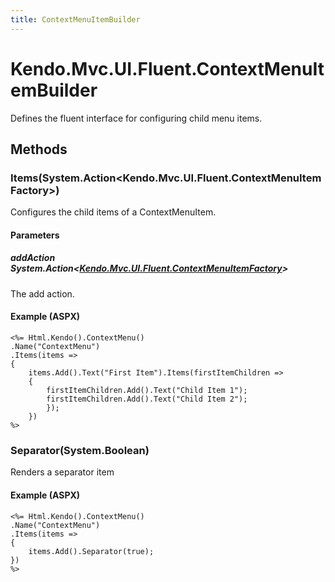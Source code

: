 ```yaml
---
title: ContextMenuItemBuilder
---
```


# Kendo.Mvc.UI.Fluent.ContextMenuItemBuilder
Defines the fluent interface for configuring child menu items.




## Methods


### Items(System.Action\<Kendo.Mvc.UI.Fluent.ContextMenuItemFactory\>)
Configures the child items of a ContextMenuItem.


#### Parameters

##### addAction System.Action<[Kendo.Mvc.UI.Fluent.ContextMenuItemFactory](/api/wrappers/aspnet-mvc/Kendo.Mvc.UI.Fluent/ContextMenuItemFactory)>
The add action.




#### Example (ASPX)
    <%= Html.Kendo().ContextMenu()
    .Name("ContextMenu")
    .Items(items =>
    {
        items.Add().Text("First Item").Items(firstItemChildren =>
        {
            firstItemChildren.Add().Text("Child Item 1");
            firstItemChildren.Add().Text("Child Item 2");
            });
        })
    %>


### Separator(System.Boolean)
Renders a separator item




#### Example (ASPX)
    <%= Html.Kendo().ContextMenu()
    .Name("ContextMenu")
    .Items(items =>
    {
        items.Add().Separator(true);
    })
    %>



